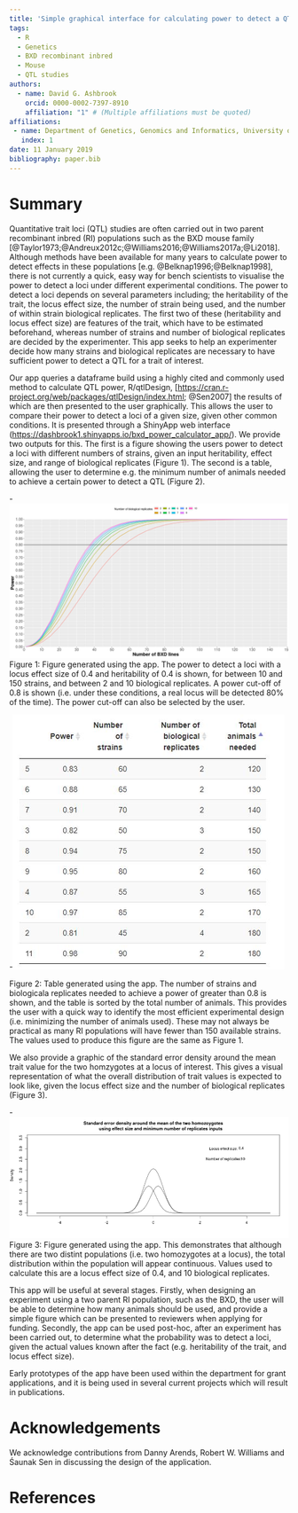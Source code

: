 ```yaml
---
title: 'Simple graphical interface for calculating power to detect a QTL in a two parent recombinent inbred population, such as the BXD family'
tags:
  - R
  - Genetics
  - BXD recombinant inbred
  - Mouse
  - QTL studies
authors:
  - name: David G. Ashbrook
    orcid: 0000-0002-7397-8910
    affiliation: "1" # (Multiple affiliations must be quoted)
affiliations:
 - name: Department of Genetics, Genomics and Informatics, University of Tennessee Health Science Center, USA
   index: 1
date: 11 January 2019
bibliography: paper.bib
---
```


# Summary

Quantitative trait loci (QTL) studies are often carried out in two parent recombinant inbred (RI) populations
such as the BXD mouse family [@Taylor1973;@Andreux2012c;@Williams2016;@Williams2017a;@Li2018]. Although methods
have been available for many years to calculate power to detect effects in these populations [e.g. @Belknap1996;@Belknap1998],
there is not currently a quick, easy way for bench scientists to visualise the power to detect a loci under different 
experimental conditions. The power to detect a loci depends on several parameters including; the heritability 
of the trait, the locus effect size, the number of  strain being used, and the number of within strain biological 
replicates. The first two of these (heritability and locus effect size) are features of the trait, which have to
be estimated beforehand, whereas number of strains and number of biological replicates are decided by the 
experimenter. This app seeks to help an experimenter decide how many strains and biological replicates are 
necessary to have sufficient power to detect a QTL for a trait of interest.

Our app queries a dataframe build using a highly cited and commonly used method to calculate QTL power, R/qtlDesign, 
[https://cran.r-project.org/web/packages/qtlDesign/index.html; @Sen2007] the results of which are then presented to the user graphically. This allows the user to compare their power to detect a loci of a given size, given other common conditions. It is presented through a ShinyApp web interface (https://dashbrook1.shinyapps.io/bxd_power_calculator_app/). We provide two
outputs for this. The first is a figure showing the users power to detect a loci with different numbers of 
strains, given an input heritability, effect size, and range of biological replicates (Figure 1). The second is a table,
allowing the user to determine e.g. the minimum number of animals needed to achieve a certain power to detect
a QTL (Figure 2).

-![Figure 1](Figure_1.png) Figure 1: Figure generated using the app. The power to detect a loci with a locus effect size
of 0.4 and heritability of 0.4 is shown, for between 10 and 150 strains, and between 2 and 10 biological replicates. A power cut-off of 0.8 is shown (i.e. under these conditions, a real locus will be detected 80% of the time). The power cut-off can also be selected by the user. 


-![Figure 2](Figure_2.JPG) 

Figure 2: Table generated using the app. The number of strains and biologicala replicates needed to achieve a power of greater than 0.8 is shown, and the table is sorted by the total number of animals. This provides the user with a quick way to identify the most efficient experimental design (i.e. minimizing the number of animals used). These may not always be practical as many RI populations will have fewer than 150 available strains. The values used to produce this figure are the same as Figure 1. 


We also provide a graphic of the standard error density around the mean trait value for the two homzygotes 
at a locus of interest. This gives a visual representation of what the overall distribution of trait values
is expected to look like, given the locus effect size and the number of biological replicates (Figure 3). 

-![Figure 3](Figure_3.png) Figure 3: Figure generated using the app. This demonstrates that although there are two distint populations (i.e. two homozygotes at a locus), the total distribution within the population will appear continuous. Values used to calculate this are a locus effect size of 0.4, and 10 biological replicates. 


This app will be useful at several stages. Firstly, when designing an experiment using a two parent RI population, such as the BXD, the user will be able to determine how many animals should be used, and provide a simple figure which can
be presented to reviewers when applying for funding. Secondly, the app can be used post-hoc, after an experiment has been carried out, to determine what the probability was to detect a loci, given the actual values known after the fact 
(e.g. heritability of the trait, and locus effect size). 

Early prototypes of the app have been used within the department for grant applications, and it is being
used in several current projects which will result in publications. 


# Acknowledgements

We acknowledge contributions from Danny Arends, Robert W. Williams and Śaunak Sen in discussing the design of the application.

# References
